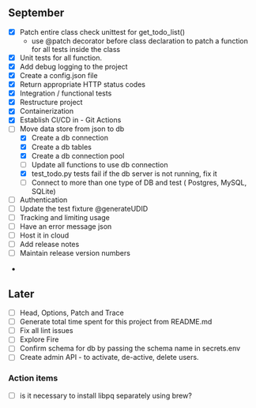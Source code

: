 ## September

- [x] Patch entire class check unittest for get_todo_list()
  - use @patch decorator before class declaration to patch a function for all tests inside the class
- [x] Unit tests for all function.
- [x] Add debug logging to the project
- [x] Create a config.json file
- [x] Return appropriate HTTP status codes 
- [X] Integration / functional tests
- [x] Restructure project
- [x] Containerization  
- [x] Establish CI/CD in - Git Actions
- [ ] Move data store from json to db
  - [x] Create a db connection
  - [x] Create a db tables
  - [x] Create a db connection pool
  - [ ] Update all functions to use db connection
  - [x] test_todo.py tests fail if the db server is not running, fix it
  - [ ] Connect to more than one type of DB and test ( Postgres, MySQL, SQLite)
- [ ] Authentication
- [ ] Update the test fixture @generateUDID 
- [ ] Tracking and limiting usage 
- [ ] Have an error message json
- [ ] Host it in cloud
- [ ] Add release notes
- [ ] Maintain release version numbers
- 
## Later

- [ ] Head, Options, Patch and Trace
- [ ] Generate total time spent for this project from README.md
- [ ] Fix all lint issues
- [ ] Explore Fire
- [ ] Confirm schema for db by passing the schema name in secrets.env
- [ ] Create admin API - to activate, de-active, delete users. 

### Action items
 - [ ] is it necessary to install libpq separately using brew? 